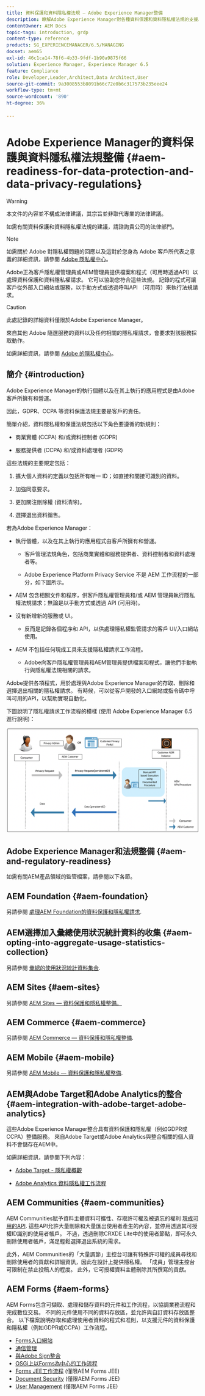 ```yaml
---
title: 資料保護和資料隱私權法規 — Adobe Experience Manager整備
description: 瞭解Adobe Experience Manager對各種資料保護和資料隱私權法規的支援。 其中包括歐盟一般資料保護規範(GDPR)、加州消費者隱私法，以及在實施新的AEM專案時如何遵守。
contentOwner: AEM Docs
topic-tags: introduction, grdp
content-type: reference
products: SG_EXPERIENCEMANAGER/6.5/MANAGING
docset: aem65
exl-id: 46c1ca14-78f6-4b33-9fdf-1b90a9875f66
solution: Experience Manager, Experience Manager 6.5
feature: Compliance
role: Developer,Leader,Architect,Data Architect,User
source-git-commit: 9a3008553b8091b66c72e0b6c317573b235eee24
workflow-type: tm+mt
source-wordcount: '890'
ht-degree: 36%

---
```


# Adobe Experience Manager的資料保護與資料隱私權法規整備 {#aem-readiness-for-data-protection-and-data-privacy-regulations}

>[!WARNING]
>
>本文件的內容並不構成法律建議，其宗旨並非取代專業的法律建議。
>
>如需有關資料保護和資料隱私權法規的建議，請諮詢貴公司的法律部門。

>[!NOTE]
>
>如需關於 Adobe 對隱私權問題的回應以及這對於您身為 Adobe 客戶所代表之意義的詳細資訊，請參閱 [Adobe 隱私權中心](https://www.adobe.com/tw/privacy.html)。

Adobe正為客戶隱私權管理員或AEM管理員提供檔案和程式（可用時透過API）以處理資料保護和資料隱私權請求。 它可以協助您符合這些法規。 記錄的程式可讓客戶從外部入口網站或服務，以手動方式或透過呼叫API （可用時）來執行法規請求。

>[!CAUTION]
>
>此處記錄的詳細資料僅限於Adobe Experience Manager。
>
>來自其他 Adobe 隨選服務的資料以及任何相關的隱私權請求，會要求對該服務採取動作。
>
>如需詳細資訊，請參閱 [Adobe 的隱私權中心](https://www.adobe.com/tw/privacy.html)。

## 簡介 {#introduction}

Adobe Experience Manager的執行個體以及在其上執行的應用程式是由Adobe客戶所擁有和營運。

因此，GDPR、CCPA 等資料保護法規主要是客戶的責任。

簡單介紹，資料隱私權和保護法規包括以下角色要遵循的新規則：

* 商業實體 (CCPA) 和/或資料控制者 (GDPR)

* 服務提供者 (CCPA) 和/或資料處理者 (GDPR)

這些法規的主要規定包括：

1. 擴大個人資料的定義以包括所有唯一 ID；如直接和間接可識別的資料。

2. 加強同意要求。

3. 更加關注刪除權 (資料清除)。

4. 選擇退出資料銷售。

若為Adobe Experience Manager：

* 執行個體，以及在其上執行的應用程式由客戶所擁有和營運。

   * 客戶管理法規角色，包括商業實體和服務提供者、資料控制者和資料處理者等。

   * Adobe Experience Platform Privacy Service 不是 AEM 工作流程的一部分，如下圖所示。

* AEM 包含相關文件和程序，供客戶隱私權管理員和/或 AEM 管理員執行隱私權法規請求；無論是以手動方式或透過 API (可用時)。

* 沒有新增新的服務或 UI。

   * 反而是記錄各個程序和 API，以供處理隱私權監管請求的客戶 UI/入口網站使用。

* AEM 不包括任何現成工具來支援隱私權請求工作流程。

   * Adobe向客戶隱私權管理員和AEM管理員提供檔案和程式，讓他們手動執行與隱私權法規相關的請求。

Adobe提供各項程式，用於處理與Adobe Experience Manager的存取、刪除和選擇退出相關的隱私權請求。 有時候，可以從客戶開發的入口網站或指令碼中呼叫可用的API，以幫助實現自動化。

下圖說明了隱私權請求工作流程的模樣 (使用 Adobe Experience Manager 6.5 進行說明)：

![資料保護和隱私權](assets/data-protection-and-privacy-01.png)

## Adobe Experience Manager和法規整備 {#aem-and-regulatory-readiness}

如需有關AEM產品領域的監管檔案，請參閱以下各節。

## AEM Foundation {#aem-foundation}

另請參閱 [處理AEM Foundation的資料保護和隱私權請求](/help/sites-administering/handling-gdpr-requests-for-aem-platform.md).

## AEM選擇加入彙總使用狀況統計資料的收集 {#aem-opting-into-aggregate-usage-statistics-collection}

另請參閱 [彙總的使用狀況統計資料集合](/help/sites-deploying/opt-in-aggregated-usage-statistics.md).

## AEM Sites {#aem-sites}

另請參閱 [AEM Sites — 資料保護和隱私權整備。](/help/sites-administering/gdpr-compliance-sites.md)

## AEM Commerce {#aem-commerce}

另請參閱 [AEM Commerce — 資料保護和隱私權整備](/help/sites-administering/gdpr-compliance-commerce.md).

## AEM Mobile {#aem-mobile}

另請參閱 [AEM Mobile — 資料保護和隱私權整備](/help/mobile/aem-mobile-gdpr-compliance.md).

## AEM與Adobe Target和Adobe Analytics的整合 {#aem-integration-with-adobe-target-adobe-analytics}

這些Adobe Experience Manager整合具有資料保護和隱私權（例如GDPR或CCPA）整備服務。 來自Adobe Target或Adobe Analytics與整合相關的個人資料不會儲存在AEM中。

如需詳細資訊，請參閱下列內容：

* [Adobe Target - 隱私權概觀](https://developer.adobe.com/target/before-implement/privacy/cmp-privacy-and-general-data-protection-regulation/?lang=en)

* [Adobe Analytics 資料隱私權工作流程](https://experienceleague.adobe.com/docs/analytics/admin/admin-tools/data-governance/an-gdpr-workflow.html)

## AEM Communities {#aem-communities}

AEM Communities賦予資料主體資料可攜性、存取許可權及被遺忘的權利 [現成可用的API](/help/communities/user-ugc-management-service.md). 這些API允許大量刪除和大量匯出使用者產生的內容，並停用透過其可授權ID識別的使用者帳戶。 不過，透過刪除CRXDE Lite中的使用者節點，即可永久刪除使用者帳戶，滿足輕鬆選擇退出系統的需求。

此外，AEM Communities的「大量調節」主控台可讓有特殊許可權的成員尋找和刪除使用者的貢獻和詳細資訊，因此在設計上提供隱私權。 「成員」管理主控台可限制在禁止投稿人的程度。 此外，它可授權資料主體刪除其所撰寫的貢獻。

## AEM Forms {#aem-forms}

AEM Forms包含可擷取、處理和儲存資料的元件和工作流程，以協調業務流程和完成數位交易。 不同的元件使用不同的資料存放區，並允許與自訂資料存放區整合。 以下檔案說明存取和處理使用者資料的程式和准則，以支援元件的資料保護和隱私權（例如GDPR或CCPA）工作流程。

* [Forms入口網站](/help/forms/using/forms-portal-handling-user-data.md)
* [通信管理](/help/forms/using/correspondence-management-handling-user-data.md)
* [與Adobe Sign整合](/help/forms/using/integration-adobe-sign-handling-user-data.md)
* [OSGi上以Forms為中心的工作流程](/help/forms/using/forms-workflow-osgi-handling-user-data.md)
* [Forms JEE工作流程](/help/forms/using/forms-workflow-jee-handling-user-data.md) (僅限AEM Forms JEE)
* [Document Security](/help/forms/using/document-security-handling-user-data.md) (僅限AEM Forms JEE)
* [User Management](/help/forms/using/user-management-handling-user-data.md) (僅限AEM Forms JEE)

